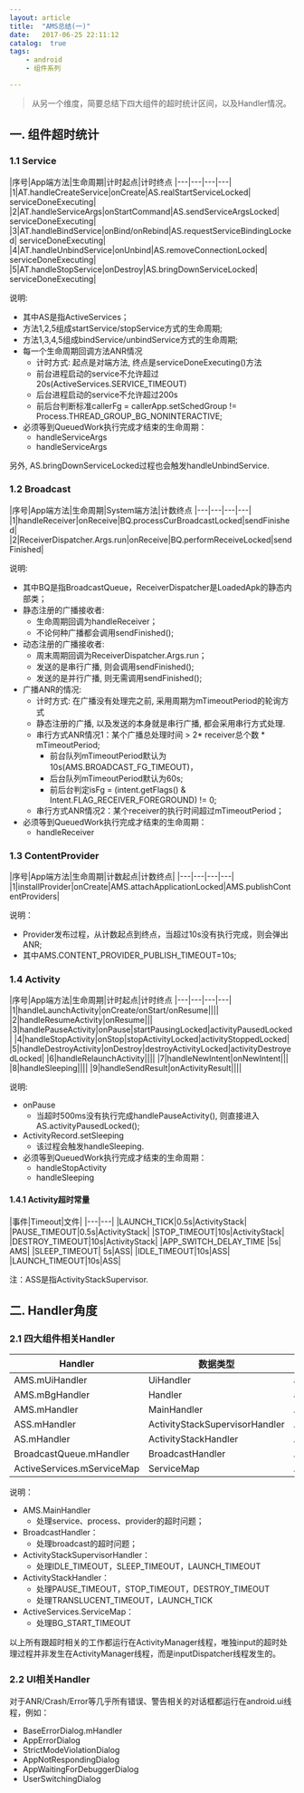 ```yaml
---
layout: article
title:  "AMS总结(一)"
date:   2017-06-25 22:11:12
catalog:  true
tags:
    - android
    - 组件系列

---
```


> 从另一个维度，简要总结下四大组件的超时统计区间，以及Handler情况。

## 一. 组件超时统计

### 1.1 Service

|序号|App端方法|生命周期|计时起点|计时终点
|---|---|---|---|
|1|AT.handleCreateService|onCreate|AS.realStartServiceLocked| serviceDoneExecuting|
|2|AT.handleServiceArgs|onStartCommand|AS.sendServiceArgsLocked| serviceDoneExecuting|
|3|AT.handleBindService|onBind/onRebind|AS.requestServiceBindingLocked| serviceDoneExecuting|
|4|AT.handleUnbindService|onUnbind|AS.removeConnectionLocked| serviceDoneExecuting|
|5|AT.handleStopService|onDestroy|AS.bringDownServiceLocked| serviceDoneExecuting|

说明:

- 其中AS是指ActiveServices；
- 方法1,2,5组成startService/stopService方式的生命周期;
- 方法1,3,4,5组成bindService/unbindService方式的生命周期;
- 每一个生命周期回调方法ANR情况
    - 计时方式: 起点是对端方法, 终点是serviceDoneExecuting()方法
    - 前台进程启动的service不允许超过20s(ActiveServices.SERVICE_TIMEOUT)
    - 后台进程启动的service不允许超过200s
    - 前后台判断标准callerFg = callerApp.setSchedGroup != Process.THREAD_GROUP_BG_NONINTERACTIVE;
- 必须等到QueuedWork执行完成才结束的生命周期：
  - handleServiceArgs
  - handleServiceArgs

另外, AS.bringDownServiceLocked过程也会触发handleUnbindService.

### 1.2 Broadcast

|序号|App端方法|生命周期|System端方法|计数终点
|---|---|---|---|
|1|handleReceiver|onReceive|BQ.processCurBroadcastLocked|sendFinished|
|2|ReceiverDispatcher.Args.run|onReceive|BQ.performReceiveLocked|sendFinished|


说明:

- 其中BQ是指BroadcastQueue，ReceiverDispatcher是LoadedApk的静态内部类；
- 静态注册的广播接收者:
    - 生命周期回调为handleReceiver；
    - 不论何种广播都会调用sendFinished();
- 动态注册的广播接收者:
    - 周末周期回调为ReceiverDispatcher.Args.run；
    - 发送的是串行广播, 则会调用sendFinished();
    - 发送的是并行广播, 则无需调用sendFinished();
- 广播ANR的情况:
    - 计时方式: 在广播没有处理完之前, 采用周期为mTimeoutPeriod的轮询方式
    - 静态注册的广播, 以及发送的本身就是串行广播, 都会采用串行方式处理.
    - 串行方式ANR情况1：某个广播总处理时间 > 2* receiver总个数 * mTimeoutPeriod;
        - 前台队列mTimeoutPeriod默认为10s(AMS.BROADCAST_FG_TIMEOUT)，
        - 后台队列mTimeoutPeriod默认为60s;
        - 前后台判定isFg = (intent.getFlags() & Intent.FLAG_RECEIVER_FOREGROUND) != 0;
    - 串行方式ANR情况2：某个receiver的执行时间超过mTimeoutPeriod；
- 必须等到QueuedWork执行完成才结束的生命周期：
  - handleReceiver

### 1.3 ContentProvider

|序号|App端方法|生命周期|计数起点|计数终点|
|---|---|---|---|
|1|installProvider|onCreate|AMS.attachApplicationLocked|AMS.publishContentProviders|

说明：

- Provider发布过程，从计数起点到终点，当超过10s没有执行完成，则会弹出ANR;
- 其中AMS.CONTENT_PROVIDER_PUBLISH_TIMEOUT=10s;

### 1.4 Activity

|序号|App端方法|生命周期|计时起点|计时终点
|---|---|---|---|
|1|handleLaunchActivity|onCreate/onStart/onResume||||
|2|handleResumeActivity|onResume|||
|3|handlePauseActivity|onPause|startPausingLocked|activityPausedLocked|
|4|handleStopActivity|onStop|stopActivityLocked|activityStoppedLocked|
|5|handleDestroyActivity|onDestroy|destroyActivityLocked|activityDestroyedLocked|
|6|handleRelaunchActivity||||
|7|handleNewIntent|onNewIntent|||
|8|handleSleeping||||
|9|handleSendResult|onActivityResult||||

说明:

- onPause
    - 当超时500ms没有执行完成handlePauseActivity(), 则直接进入AS.activityPausedLocked();
- ActivityRecord.setSleeping
    - 该过程会触发handleSleeping.
- 必须等到QueuedWork执行完成才结束的生命周期：
  - handleStopActivity
  - handleSleeping

#### 1.4.1 Activity超时常量

|事件|Timeout|文件|
|---|---|
|LAUNCH_TICK|0.5s|ActivityStack|
|PAUSE_TIMEOUT|0.5s|ActivityStack|
|STOP_TIMEOUT|10s|ActivityStack|
|DESTROY_TIMEOUT|10s|ActivityStack|
|APP_SWITCH_DELAY_TIME  |5s| AMS|
|SLEEP_TIMEOUT| 5s|ASS|
|IDLE_TIMEOUT|10s|ASS|
|LAUNCH_TIMEOUT|10s|ASS|

注：ASS是指ActivityStackSupervisor.


## 二. Handler角度

### 2.1 四大组件相关Handler

|Handler|数据类型|运行线程|
|---|---|---|
|AMS.mUiHandler|UiHandler|android.ui|
|AMS.mBgHandler|Handler|android.bg|
|AMS.mHandler|MainHandler|ActivityManager|
|ASS.mHandler|ActivityStackSupervisorHandler|ActivityManager|
|AS.mHandler|ActivityStackHandler|ActivityManager|
|BroadcastQueue.mHandler|BroadcastHandler|ActivityManager|
|ActiveServices.mServiceMap|ServiceMap|ActivityManager|

说明：

- AMS.MainHandler
  - 处理service、process、provider的超时问题；
- BroadcastHandler：
  - 处理broadcast的超时问题；
- ActivityStackSupervisorHandler：
  - 处理IDLE_TIMEOUT，SLEEP_TIMEOUT，LAUNCH_TIMEOUT
- ActivityStackHandler：
  - 处理PAUSE_TIMEOUT，STOP_TIMEOUT，DESTROY_TIMEOUT
  - 处理TRANSLUCENT_TIMEOUT，LAUNCH_TICK
- ActiveServices.ServiceMap：
  - 处理BG_START_TIMEOUT
  
以上所有跟超时相关的工作都运行在ActivityManager线程，唯独input的超时处理过程并非发生在ActivityManager线程，而是inputDispatcher线程发生的。

### 2.2 UI相关Handler

对于ANR/Crash/Error等几乎所有错误、警告相关的对话框都运行在android.ui线程，例如：

- BaseErrorDialog.mHandler
- AppErrorDialog
- StrictModeViolationDialog 
- AppNotRespondingDialog
- AppWaitingForDebuggerDialog
- UserSwitchingDialog
